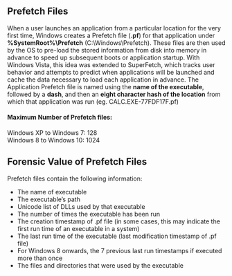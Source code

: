 ## Prefetch Files

When a user launches an application from a particular location for the very first time, 
Windows creates a Prefetch file (**.pf**) for that application under **%SystemRoot%\Prefetch** (C:\Windows\Prefetch).
These files are then used by the OS to pre-load the stored information from disk into memory in advance to speed up subsequent boots or application startup.
With Windows Vista, this idea was extended to SuperFetch, which tracks user behavior and attempts to predict when applications will be launched and cache the data necessary to load each application in advance.
The Application Prefetch file is named using the **name of the executable**, followed by a **dash**, and then an **eight character hash of the location** from which that application was run (eg. CALC.EXE-77FDF17F.pf)

#### Maximum Number of Prefetch files:

Windows XP to Windows 7: 128  
Windows 8 to Windows 10: 1024


## Forensic Value of Prefetch Files

 Prefetch files contain the following information:
 
 - The name of executable
 - The executable’s path
 - Unicode list of DLLs used by that executable
 - The number of times the executable has been run
 - The creation timestamp of .pf file (in some cases, this may indicate the first run time of an executable in a system)
 - The last run time of the executable (last modification timestamp of .pf file)
 - For Windows 8 onwards, the 7 previous last run timestamps if executed more than once
 - The files and directories that were used by the executable


